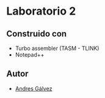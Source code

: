 # Laboratorio 2
## Construido con
* Turbo assembler (TASM - TLINK)
* Notepad++
## Autor
* [Andres Gálvez](https://github.com/AndresSGalvezA)